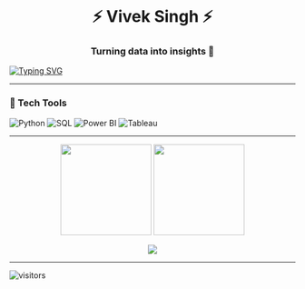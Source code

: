 <h1 align="center">⚡ Vivek Singh ⚡</h1>
<h3 align="center">Turning data into insights 🚀</h3>

[![Typing SVG](https://readme-typing-svg.herokuapp.com?font=Fira+Code&size=22&pause=1000&color=FF00FF&center=true&vCenter=true&width=500&lines=SQL+Expert;Python+Developer;Power+BI+%26+Tableau;LeetCode+SQL+50+🔥)](https://git.io/typing-svg)

---

### 🎨 Tech Tools  
![Python](https://img.shields.io/badge/Python-FFD43B?style=for-the-badge&logo=python&logoColor=blue)
![SQL](https://img.shields.io/badge/MySQL-4479A1?style=for-the-badge&logo=mysql&logoColor=white)
![Power BI](https://img.shields.io/badge/PowerBI-FFB900?style=for-the-badge&logo=powerbi&logoColor=black)
![Tableau](https://img.shields.io/badge/Tableau-FF6F61?style=for-the-badge&logo=tableau&logoColor=white)

---

<p align="center">
  <img src="https://github-readme-stats.vercel.app/api?username=viveksingh052&show_icons=true&theme=radical&hide_border=true" height="160"/>
  <img src="https://github-readme-streak-stats.herokuapp.com/?user=viveksingh052&theme=neon-dark&hide_border=true" height="160"/>
</p>

<p align="center">
  <img src="https://github-readme-activity-graph.vercel.app/graph?username=viveksingh052&custom_title=🚀%20Commit%20Journey%20🚀&hide=issues,prs&area=true&line=ff007f&point=ffffff&title_color=ff007f&color=ff007f&bg_color=000000"/>
</p>

---

![visitors](https://visitor-badge.laobi.icu/badge?page_id=viveksingh052)
